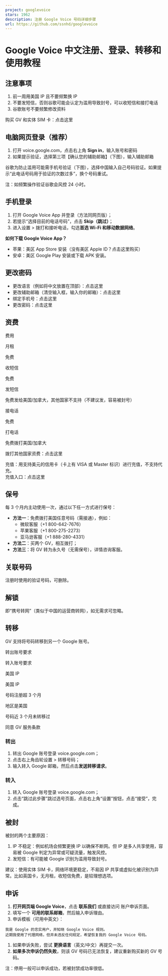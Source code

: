 ```yaml
---
project: googlevoice
stars: 1962
description: 注册 Google Voice 号码详细步骤
url: https://github.com/ssnhd/googlevoice
---
```


Google Voice 中文注册、登录、转移和使用教程
============================

注意事项
----

1.  前一周用美国 IP 且不要频繁换 IP
2.  不要发短信，否则谷歌可能会认定为滥用导致封号，可以收短信和接打电话
3.  谷歌账号不要频繁修改资料

购买 GV 和实体 SIM 卡：点击这里

电脑网页登录（推荐）
----------

1.  打开 voice.google.com，点击右上角 **Sign in**，输入账号和密码
2.  如果提示验证，选择第三项【确认您的辅助邮箱】（下图），输入辅助邮箱

谷歌为防止滥用可能需手机号验证（下图），选择中国输入自己号码验证。如果提示“此电话号码用于验证的次数过多”，换个号码重试。

注：如频繁操作验证谷歌会风控 24 小时。

手机登录
----

1.  打开 Google Voice App 并登录（方法同网页版）；
2.  若提示“选择目前的电话号码”，点击 **Skip（跳过）**；
3.  进入设置 > 拨打和接听电话，勾选**首选 Wi-Fi 和移动数据网络**。

**如何下载 Google Voice App？**

-   苹果：美区 App Store 安装（没有美区 Apple ID？点击这里购买）
-   安卓：美区 Google Play 安装或下载 APK 安装。

更改密码
----

-   更改语言（例如将中文放置在顶部）：点击这里
-   更改辅助邮箱（清空输入框，输入你的邮箱）：点击这里
-   绑定手机号：点击这里
-   更改密码：点击这里

资费
--

费用

月租

免费

收短信

免费

发短信

免费发给美国/加拿大，其他国家不支持（不建议发，容易被封号）

接电话

免费

打电话

免费拨打美国/加拿大

拨打其他国家资费：点击这里

充值：用支持美元的信用卡（卡上有 VISA 或 Master 标识）进行充值，不支持代充。  
充值入口：点击这里

保号
--

每 3 个月内主动使用一次，通过以下任一方式进行保号：

-   **方法一**：免费拨打美国任意号码（需接通），例如：
    -   微软客服（+1 800-642-7676）
    -   苹果客服（+1 800-275-2273）
    -   亚马逊客服（+1 888-280-4331）
-   **方法二**：买两个 GV，相互拨打；
-   **方法三**：将 GV 转为永久号（无需保号），详情咨询客服。

关联号码
----

注册时使用的验证号码，可删除。

解锁
--

即“携号转网”（类似于中国的运营商转网），如无需求可忽略。

转移
--

GV 支持将号码转移到另一个 Google 账号。

转出账号要求

转入账号要求

美国 IP

美国 IP

号码注册超 3 个月

地区是美国

号码近 3 个月未转移过

同意 GV 服务条款

### 转出

1.  转出 Google 账号登录 voice.google.com；
2.  点击右上角齿轮设置 > 转移号码；
3.  输入转入 Google 邮箱，然后点击**发送转移请求**。

### 转入

1.  转入 Google 账号登录 voice.google.com；
2.  点击“跳过此步骤”跳过选号页面，点击右上角“设置”按钮，点击“接受”，完成。

被封
--

被封的两个主要原因：

1.  IP 不稳定：例如机场会频繁更换 IP 以确保不断网。但 IP 是多人共享使用，容易被 Google 判定为异常或可疑流量，触发风控。
2.  发短信：有可能被 Google 识别为滥用导致封号。

建议：使用实体 SIM 卡，网络环境更稳定，不易因 IP 共享或虚拟化被识别为异常。比如英国卡，无月租，收短信免费，是较理想选项。

申诉
--

1.  **打开网页端 Google Voice**，点击 **联系我们** 或直接访问 账户申诉页面。
2.  填写一个 **可用的联系邮箱**，然后输入申诉理由。
3.  申诉模板（可用中英文）：

```
我是 Google 的忠实用户，并知晓 Google Voice 规则。  
近期我使用了代理网络，但并未违反任何规定，希望恢复我的 Google Voice 号码。  
```

1.  如果申诉失败，尝试 **更换语言**（英文/中文）再提交一次。
2.  **如果多次申诉仍然失败**，则该 GV 号码已无法恢复，建议重新购买新的 GV 号码。

注：停用一般可以申诉成功，若被封禁成功率很低。
